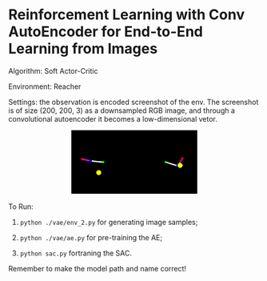 # Reinforcement Learning with Conv AutoEncoder for End-to-End Learning from Images

Algorithm: Soft Actor-Critic

Environment: Reacher

Settings: the observation is encoded screenshot of the env. The screenshot is of size (200, 200, 3) as a downsampled RGB image, and through a convolutional autoencoder it becomes a low-dimensional vetor.

<p align="center">
<img src="https://github.com/quantumiracle/End-To-End-RL-with-AutoEncoder/blob/master/img/data_2.png" width="50%">
</p>

To Run:

1. `python ./vae/env_2.py` for generating image samples;

2. `python ./vae/ae.py` for pre-training the AE;

3. `python sac.py` fortraning the SAC.

Remember to make the model path and name correct!

